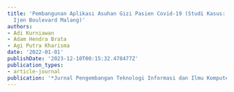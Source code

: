 ```yaml
---
title: 'Pembangunan Aplikasi Asuhan Gizi Pasien Covid-19 (Studi Kasus: RS Lapangan
  Ijen Boulevard Malang)'
authors:
- Adi Kurniawan
- Adam Hendra Brata
- Agi Putra Kharisma
date: '2022-01-01'
publishDate: '2023-12-10T00:15:32.478477Z'
publication_types:
- article-journal
publication: '*Jurnal Pengembangan Teknologi Informasi dan Ilmu Komputer*'
---
```

